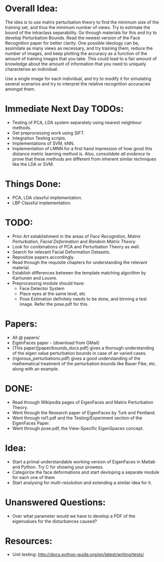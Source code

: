 # Overall Idea:
The idea is to use matrix perturbation theory to find the minimum size of the training set, and thus the minimum number of views. Try to estimate the bound of the intraclass separability. Go through materials for this and try to develop Perturbation Bounds.
Read the newest version of the Face Recognition paper for better clarity. One possible ideology can be, assimilate as many views as necessary, and try training them, reduce the number of images, and keep plotting the accuracy as a function of the amount of training images that you take. This could lead to a fair amount of knowledge about the amount of information that you need to uniquely characterise an individual.

Use a single image for each individual, and try to modify it for simulating several scenarios and try to interpret the relative recognition accuracies amongst them.

# Immediate Next Day TODOs:
- Testing of PCA, LDA system separately using nearest neighbour methods.
- Get preprocessing work using SIFT.
- Integration Testing scripts.
- Implementations of SVM, kNN.
- Implementation of LMNN for a first hand impression of how good this distance metric learning method is. Also, *consolidate all evidence* to prove that these methods are different from inherent similar techniques like the LDA or SVM.

# Things Done:
- PCA, LDA classful implementation.
- LBP Classful implementation.

# TODO:
- Prior Art establishment in the areas of *Face Recognition*, *Matrix Perturbation*, *Facial Deformation* and *Random Matrix Theory*.
- Look for combinations of PCA and Perturbation Theory as well.
- Search for relevant Facial Deformation Datasets.
- Repositize papers accordingly.
- Read through the requisite chapters for understanding the relevant material.
- Establish differences between the template matching algorithm by Karhunen and Louvre.
- Preprocessing module should have:
  - Face Detector System
  - Place eyes at the same level, etc
  - Pose Estimation definitely needs to be done, and binning a test image. Refer the pose.pdf for this.

# Papers:
- All @ papers/
- EigenFaces paper - (download from GMail)
- (This paper)[paper/bounds_docs.pdf] gives a thorough understanding of the eigen value perturbation bounds in case of an varied cases.
- (rigorous_perturbations.pdf) gives a good understanding of the mathematical treatment of the perturbation bounds like Bauer Fike, etc. along with an example.

# DONE:
- Read through Wikipedia pages of EigenFaces and Matrix Perturbation Theory.
- Went through the Research paper of EigenFaces by Turk and Pentland.
- Went through rot1.pdf and the Testing/Experiment section of the EigenFaces Paper.
- Went through pose.pdf, the View-Specific EigenSpaces concept.

# Idea:
- Start a primal understandable working version of EigenFaces in Matlab and Python. Try C for showing your prowess.
- Categorize the face deformations and start devloping a separate module for each one of them
- Start analysing for multi-resolution and extending a similar idea for it.


# Unanswered Questions:
- Over what parameter would we have to develop a PDF of the eigenvalues for the disturbances caused?

# Resources:
- Unit testing: http://docs.python-guide.org/en/latest/writing/tests/
